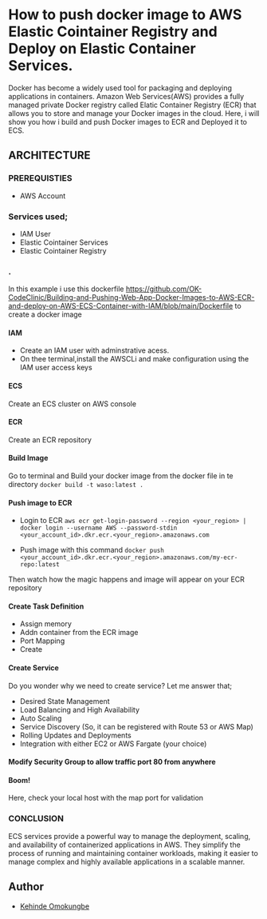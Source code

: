 # How to push docker image to AWS Elastic Cointainer Registry and Deploy on Elastic Container Services.

Docker has become a widely used tool for packaging and deploying applications in containers. Amazon Web Services(AWS) provides a fully managed private Docker registry called Elatic Container Registry (ECR) that allows you to store and manage your Docker images in the cloud. Here, i will show you how i build and push Docker images to ECR and Deployed it to ECS.

## ARCHITECTURE


### PREREQUISTIES
- AWS Account

### Services used;
- IAM User
- Elastic Cointainer Services
- Elastic Cointainer Registry


### .
In this example i use this dockerfile https://github.com/OK-CodeClinic/Building-and-Pushing-Web-App-Docker-Images-to-AWS-ECR-and-deploy-on-AWS-ECS-Container-with-IAM/blob/main/Dockerfile to create a docker image


#### IAM
- Create an IAM user with adminstrative acess. 
- On thee terminal,install the AWSCLi and make configuration using the IAM user access keys

#### ECS
Create an ECS cluster on AWS console

#### ECR
Create an ECR repository


#### Build Image
Go to terminal and Build your docker image from the docker file in te directory
	```docker build -t waso:latest .```

#### Push image to ECR
- Login to ECR
```aws ecr get-login-password --region <your_region> | docker login --username AWS --password-stdin <your_account_id>.dkr.ecr.<your_region>.amazonaws.com```

- Push image with this command
 ```docker push <your_account_id>.dkr.ecr.<your_region>.amazonaws.com/my-ecr-repo:latest```

Then watch how the magic happens and image will appear on your ECR repository

#### Create Task Definition
- Assign memory
- Addn container from the ECR image
- Port Mapping
- Create

#### Create Service
Do you wonder why we need to create service? Let me answer that;
- Desired State Management
- Load Balancing and High Availability
- Auto Scaling
- Service Discovery (So, it can be registered with Route 53 or AWS Map)
- Rolling Updates and Deployments
- Integration with either EC2 or AWS Fargate (your choice)

#### Modify Security Group to allow traffic port 80 from anywhere


#### Boom!
Here, check your local host with the map port for validation



### CONCLUSION
 ECS services provide a powerful way to manage the deployment, scaling, and availability of containerized applications in AWS. They simplify the process of running and maintaining container workloads, making it easier to manage complex and highly available applications in a scalable manner.

## Author

- [Kehinde Omokungbe](https://www.github.com/OK-CodeClinic)



